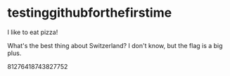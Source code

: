 # testinggithubforthefirstime

I like to eat pizza!

What's the best thing about Switzerland? I don't know, but the flag is a big plus.

81276418743827752
